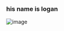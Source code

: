 ### his name is logan
![image](https://user-images.githubusercontent.com/110225934/181720070-4f2f475e-5a89-4460-b790-a03de12ddcf1.png)


